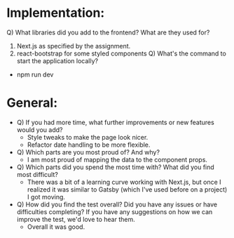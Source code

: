 # Implementation:
Q) What libraries did you add to the frontend? What are they used for?
  1. Next.js as specified by the assignment.
  2. react-bootstrap for some styled components
Q) What's the command to start the application locally?
  * npm run dev

# General:
* Q) If you had more time, what further improvements or new features would you add?
  * Style tweaks to make the page look nicer.
  * Refactor date handling to be more flexible.
* Q) Which parts are you most proud of? And why?
  * I am most proud of mapping the data to the component props.  
* Q) Which parts did you spend the most time with? What did you find most difficult?
  * There was a bit of a learning curve working with Next.js, but once I realized it was similar to Gatsby (which I've used before on a project) I got moving. 
* Q) How did you find the test overall? Did you have any issues or have difficulties completing?
If you have any suggestions on how we can improve the test, we'd love to hear them.
  * Overall it was good. 
